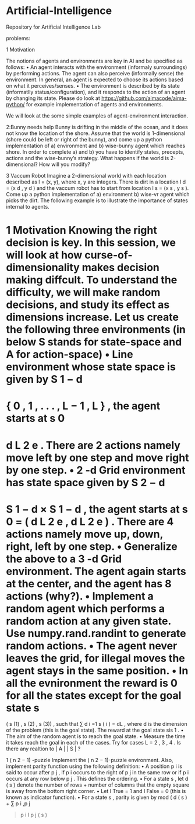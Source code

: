 # Artificial-Intelligence
Repository for Artificial Intelligence Lab


problems:


1  Motivation

The notions of agents and environments are key in AI and be specified as follows:
• An agent interacts with the environment (informaly surroundings) by performing actions.
The agent can also perceive (informally sense) the environment. In general, an agent is
expected to choose its actions based on what it perceives/senses.
• The environment is described by its state (informatlly status/configuration), and it responds
to the action of an agent by changing its state.
Please do look at https://github.com/aimacode/aima-python/ for example implementation of agents
and environments.

We will look at the some simple examples of agent-environment interaction.

2:Bunny needs help
Bunny is drifting in the middle of the ocean, and it does not know the location of the shore. Assume
that the world is 1-dimensional (shore could be left or right of the bunny), and come up a python
implementation of a) environment and b) wise-bunny agent which reaches shore. In order to complete
a) and b) you have to identify states, precepts, actions and the wise-bunny’s strategy.
What happens if the world is 2-dimensional? How will you modify?


3
Vaccum Robot
Imagine a 2-dimensional world with each location described as l = (x, y), where x, y are integers.
There is dirt in a location l d = (x d , y d ) and the vaccum robot has to start from location l s = (x s , y s ).
Come up a python implementation of a) environment b) wise-vr agent which picks the dirt.
The following example is to illustrate the importance of states internal to agents.


1    Motivation
Knowing the
right
decision is key. In this session, we will look at how
curse-of-dimensionality
makes
decision making diffcult. To understand the difficulty, we will make
random
decisions, and study its
effect as dimensions increase. Let us create the following three environments (in below
S
stands for
state-space and
A
for action-space)
•
Line
environment whose state space is given by
S
1
−
d
=
{
0
,
1
, . . . , L
−
1
, L
}
, the agent
starts at
s
0
=
d
L
2
e
. There are
2
actions namely move left by one step and move right by one
step.
•
2
-d Grid
environment has state space given by
S
2
−
d
=
S
1
−
d
×
S
1
−
d
, the agent starts at
s
0
= (
d
L
2
e
,
d
L
2
e
)
. There are
4
actions namely move up, down, right, left by one step.
•
Generalize the above to a
3
-d Grid
environment. The agent again starts at the center, and
the agent has
8
actions (why?).
•
Implement  a  random  agent  which  performs  a  random  action  at  any  given  state.   Use
numpy.rand.randint
to generate random actions.
•
The agent never leaves the grid, for illegal moves the agent stays in the same position.
•
In all the evnironment the reward is
0
for all the states except for the goal state
s
=
(
s
(1)
, s
(2)
, s
(3))
, such that
∑
d
i
=1
s
(
i
) =
dL
, where
d
is the dimension of the problem (this
is the goal state). The reward at the goal state sis
1
.
•
The aim of the random agent is to reach the goal state.
•
Measure the time it takes reach the goal in each of the cases. Try for cases
L
= 2
,
3
,
4
. Is
there any realtion to
|
A
|
|
S
|
?

1
(
n
2
−
1)
-puzzle
Implement the
(
n
2
−
1)-puzzle environment. Also, implement parity function using the following
definition:
•
A position
p
i
is said to occur after
p
j
, if
p
i
occurs to the right of
p
j
in the same row or if
p
i
occurs at any row below
p
j
. This defines the ordering.
•
For a state
s
, let
d
(
s
)
denote the number of rows + number of columns that the empty square
is away from the bottom right corner.
•
Let
I
True
= 1
and
I
False
= 0
(this is known as
indicator
function).
•
For a state
s
, parity is given by
mod
(
d
(
s
) +
∑
p
i
,p
j
>p
i
I
p
j
(
s
)
<p
i
(
s
)
,
2)
, where
p
i
(
s
)
is the
number at the
i
th
position.
•
mod
(
n,
2)
is equal to the remainder on dividing
n
by
2
.
•
Imagine the empty square to be
n
2
.
2    Robot Navigation
Create the following navigation environment with blockades. Take
G
= 100
(grid-size), the blocked
places can be
0
’s and the other ones can be represented by
1
. The figure is only illustrative, and in a
grid blocking would mean blocking the entire cell.
